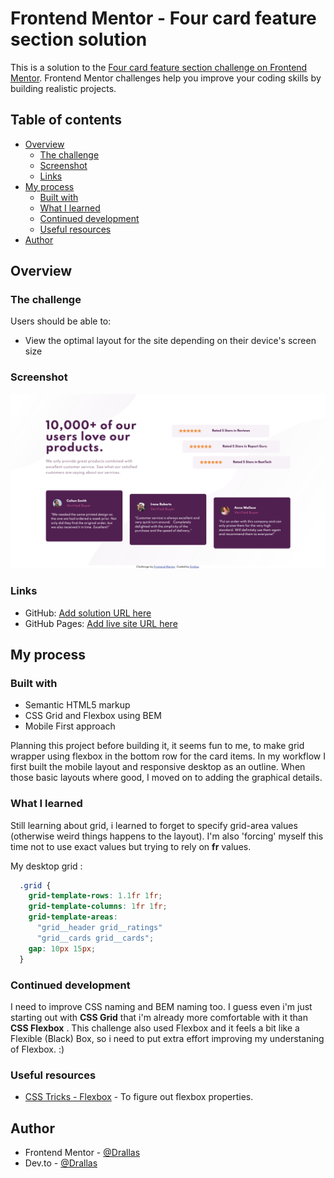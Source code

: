 # Frontend Mentor - Four card feature section solution

This is a solution to the [Four card feature section challenge on Frontend Mentor](https://www.frontendmentor.io/challenges/four-card-feature-section-weK1eFYK). Frontend Mentor challenges help you improve your coding skills by building realistic projects. 

## Table of contents

- [Overview](#overview)
  - [The challenge](#the-challenge)
  - [Screenshot](#screenshot)
  - [Links](#links)
- [My process](#my-process)
  - [Built with](#built-with)
  - [What I learned](#what-i-learned)
  - [Continued development](#continued-development)
  - [Useful resources](#useful-resources)
- [Author](#author)


## Overview

### The challenge

Users should be able to:

- View the optimal layout for the site depending on their device's screen size

### Screenshot

![](images/screenshot.png)

### Links

- GitHub: [Add solution URL here](https://your-solution-url.com)
- GitHub Pages: [Add live site URL here](https://your-live-site-url.com)

## My process

### Built with

- Semantic HTML5 markup
- CSS Grid and Flexbox using BEM
- Mobile First approach 

Planning this project before building it, it seems fun to me, to make grid wrapper using flexbox in the bottom row for the card items. In my workflow I first built the mobile layout and responsive desktop as an outline. When those basic layouts where good, I moved on to adding the graphical details. 

### What I learned

Still learning about grid, i learned to forget to specify grid-area values (otherwise weird things happens to the layout). I'm also 'forcing' myself this time not to use exact values but trying to rely on **fr** values.  

My desktop grid :

```css
  .grid {
    grid-template-rows: 1.1fr 1fr;
    grid-template-columns: 1fr 1fr;
    grid-template-areas:
      "grid__header grid__ratings"
      "grid__cards grid__cards";
    gap: 10px 15px;
  }

```
### Continued development

I need to improve CSS naming and BEM naming too. I guess even i'm just starting out with **CSS Grid** that i'm already more comfortable with it than **CSS Flexbox** . This challenge also used Flexbox and it feels a bit like a Flexible (Black) Box, so i need to put extra effort improving my understaning of Flexbox. :) 

### Useful resources

- [CSS Tricks - Flexbox](https://css-tricks.com/snippets/css/a-guide-to-flexbox/) - To figure out flexbox properties. 

## Author

- Frontend Mentor - [@Drallas](https://www.frontendmentor.io/profile/Drallas)
- Dev.to - [@Drallas](https://dev.to/drallas)

